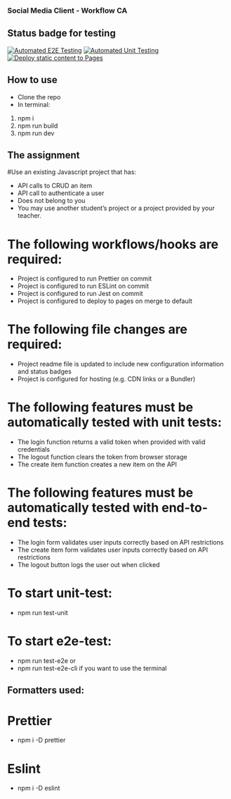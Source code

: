 ### Social Media Client - Workflow CA

## Status badge for testing

[![Automated E2E Testing](https://github.com/Noizenne/social-media-client-workflow/actions/workflows/e2e-test.yml/badge.svg)](https://github.com/Noizenne/social-media-client-workflow/actions/workflows/e2e-test.yml) 
[![Automated Unit Testing](https://github.com/Noizenne/social-media-client-workflow/actions/workflows/unit-test.yml/badge.svg)](https://github.com/Noizenne/social-media-client-workflow/actions/workflows/unit-test.yml)
[![Deploy static content to Pages](https://github.com/Noizenne/social-media-client-workflow/actions/workflows/pages.yml/badge.svg)](https://github.com/Noizenne/social-media-client-workflow/actions/workflows/pages.yml)


## How to use

* Clone the repo
* In terminal:
1. npm i
2. npm run build
3. npm run dev

## The assignment

#Use an existing Javascript project that has:

* API calls to CRUD an item
* API call to authenticate a user
* Does not belong to you
* You may use another student’s project or a project provided by your teacher.

# The following workflows/hooks are required:

* Project is configured to run Prettier on commit
* Project is configured to run ESLint on commit
* Project is configured to run Jest on commit
* Project is configured to deploy to pages on merge to default 

# The following file changes are required:

* Project readme file is updated to include new configuration information and status badges
* Project is configured for hosting (e.g. CDN links or a Bundler)

# The following features must be automatically tested with unit tests:

* The login function returns a valid token when provided with valid credentials
* The logout function clears the token from browser storage
* The create item function creates a new item on the API

# The following features must be automatically tested with end-to-end tests:

* The login form validates user inputs correctly based on API restrictions
* The create item form validates user inputs correctly based on API restrictions
* The logout button logs the user out when clicked

# To start unit-test:

* npm run test-unit

# To start e2e-test:

* npm run test-e2e 
or 
* npm run test-e2e-cli if you want to use the terminal

## Formatters used:

# Prettier
* npm i -D prettier
# Eslint
* npm i -D eslint



